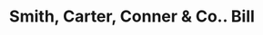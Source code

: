 ---
doi: 10.7916/D84J1S31
date_other: '1890'
date_other_textual: 1890-1899
form: printed ephemera
genre:
- Invoices
name:
- Smith, Carter, Conner & Co.
object_in_context_url: https://biggert.cul.columbia.edu/items/view/ave_biggert_00454
subject_hierarchical_geographic:
- Boston, Massachusetts, United States
subject_name:
- Smith, Carter, Conner & Co.
title: Smith, Carter, Conner & Co.. Bill
sort_title: Smith, Carter, Conner & Co.. Bill
call_number: ave_biggert_00454
coordinates:
- 42.35805555555556,-71.06361111111111
pid: ave_biggert_00454
identifiers: ave_biggert_00454
canvas_id: ldpd:395727
permalink: "/items/ave_biggert_00454/"
layout: iiif-image-page
---